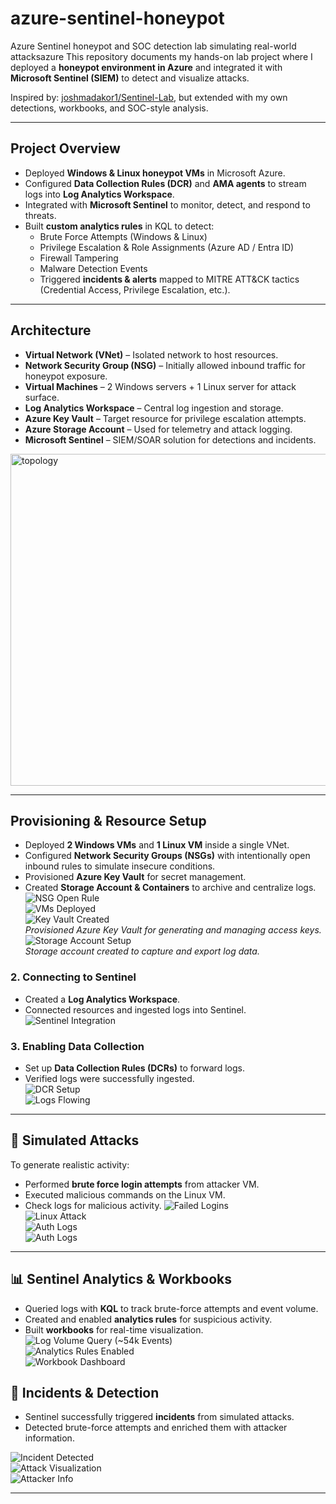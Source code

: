 # azure-sentinel-honeypot
Azure Sentinel honeypot and SOC detection lab simulating real-world attacksazure
This repository documents my hands-on lab project where I deployed a **honeypot environment in Azure** and integrated it with **Microsoft Sentinel (SIEM)** to detect and visualize attacks.

Inspired by: [joshmadakor1/Sentinel-Lab](https://github.com/joshmadakor1/Sentinel-Lab), but extended with my own detections, workbooks, and SOC-style analysis.

---

##  Project Overview
- Deployed **Windows & Linux honeypot VMs** in Microsoft Azure.  
- Configured **Data Collection Rules (DCR)** and **AMA agents** to stream logs into **Log Analytics Workspace**.  
- Integrated with **Microsoft Sentinel** to monitor, detect, and respond to threats.  
- Built **custom analytics rules** in KQL to detect:
  - Brute Force Attempts (Windows & Linux)
  - Privilege Escalation & Role Assignments (Azure AD / Entra ID)
  - Firewall Tampering
  - Malware Detection Events
  - Triggered **incidents & alerts** mapped to MITRE ATT&CK tactics (Credential Access, Privilege Escalation, etc.).  

---

## Architecture
- **Virtual Network (VNet)** – Isolated network to host resources.  
- **Network Security Group (NSG)** – Initially allowed inbound traffic for honeypot exposure.  
- **Virtual Machines** – 2 Windows servers + 1 Linux server for attack surface.  
- **Log Analytics Workspace** – Central log ingestion and storage.  
- **Azure Key Vault** – Target resource for privilege escalation attempts.  
- **Azure Storage Account** – Used for telemetry and attack logging.  
- **Microsoft Sentinel** – SIEM/SOAR solution for detections and incidents.
  
<img width="837" height="531" alt="topology" src="https://github.com/user-attachments/assets/d354cbbd-7304-4616-a745-3109b609c22d" />

  ---
## Provisioning & Resource Setup
- Deployed **2 Windows VMs** and **1 Linux VM** inside a single VNet.  
- Configured **Network Security Groups (NSGs)** with intentionally open inbound rules to simulate insecure conditions.  
- Provisioned **Azure Key Vault** for secret management.  
- Created **Storage Account & Containers** to archive and centralize logs.
![NSG Open Rule](https://github.com/user-attachments/assets/0b5ac6d9-8104-467d-b734-cd213ec6b48f)    
![VMs Deployed](https://github.com/user-attachments/assets/f312a7b1-8e9d-401e-b80b-afaa38e5a119)    
![Key Vault Created](https://github.com/user-attachments/assets/86bc2b32-00da-436c-8a90-821ec89011cd)    
*Provisioned Azure Key Vault for generating and managing access keys.*  
![Storage Account Setup](https://github.com/user-attachments/assets/511c76e1-a3bc-48fe-821d-3de381db6d98)    
*Storage account created to capture and export log data.*  


### 2. Connecting to Sentinel
- Created a **Log Analytics Workspace**.  
- Connected resources and ingested logs into Sentinel.  
![Sentinel Integration](https://github.com/user-attachments/assets/295bc4c4-49d8-4bd1-9cba-088517f99fff)    


### 3. Enabling Data Collection
- Set up **Data Collection Rules (DCRs)** to forward logs.  
- Verified logs were successfully ingested.  
![DCR Setup](https://github.com/user-attachments/assets/d8ca361a-1bc5-4832-8a0f-ab14808b0079)    
![Logs Flowing](https://github.com/user-attachments/assets/94388f92-52e6-4186-b9ed-55edf49907ba)    

---
## 🎯 Simulated Attacks

To generate realistic activity:
- Performed **brute force login attempts** from attacker VM.  
- Executed malicious commands on the Linux VM.
- Check logs for malicious activity.
![Failed Logins](https://github.com/user-attachments/assets/c77c171d-b286-4973-83e2-3c5f724c448a)    
![Linux Attack](https://github.com/user-attachments/assets/f4134c79-5c18-48bd-9f29-32c32bb007d9)    
![Auth Logs](https://github.com/user-attachments/assets/67ac4c40-a449-48cc-a839-21af2bbfad73)    
![Auth Logs](https://github.com/user-attachments/assets/37882817-d6c0-467e-ae3c-095723396dca)    

---

## 📊 Sentinel Analytics & Workbooks  
- Queried logs with **KQL** to track brute-force attempts and event volume.  
- Created and enabled **analytics rules** for suspicious activity.  
- Built **workbooks** for real-time visualization.    
![Log Volume Query (~54k Events)](https://github.com/user-attachments/assets/bdd4be60-35f2-4317-9cad-dcdb0bfaaf11)      
![Analytics Rules Enabled](https://github.com/user-attachments/assets/d3daf0c7-5069-4703-9d95-d5117c400386)      
![Workbook Dashboard](https://github.com/user-attachments/assets/47ca99c1-1a16-4a52-a96e-8ebb397d7fc9)      


## 🚨 Incidents & Detection
- Sentinel successfully triggered **incidents** from simulated attacks.  
- Detected brute-force attempts and enriched them with attacker information.  
  
![Incident Detected](https://github.com/user-attachments/assets/65ad8fc9-3f5e-4125-a9ce-eb3411006cdf)    
![Attack Visualization](https://github.com/user-attachments/assets/31560cb9-df7f-4078-9c05-f94be56498b7)    
![Attacker Info](https://github.com/user-attachments/assets/c488b34b-c62d-4241-9f15-0702ebec0526)    

---
